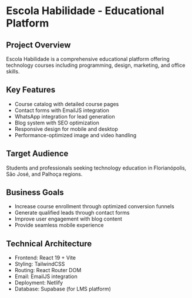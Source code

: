 # Escola Habilidade - Educational Platform

## Project Overview
Escola Habilidade is a comprehensive educational platform offering technology courses including programming, design, marketing, and office skills.

## Key Features
- Course catalog with detailed course pages
- Contact forms with EmailJS integration
- WhatsApp integration for lead generation
- Blog system with SEO optimization
- Responsive design for mobile and desktop
- Performance-optimized image and video handling

## Target Audience
Students and professionals seeking technology education in Florianópolis, São José, and Palhoça regions.

## Business Goals
- Increase course enrollment through optimized conversion funnels
- Generate qualified leads through contact forms
- Improve user engagement with blog content
- Provide seamless mobile experience

## Technical Architecture
- Frontend: React 19 + Vite
- Styling: TailwindCSS
- Routing: React Router DOM
- Email: EmailJS integration
- Deployment: Netlify
- Database: Supabase (for LMS platform)